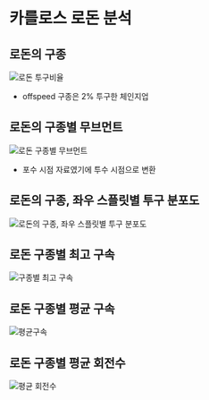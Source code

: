 # 카를로스 로돈 분석

## 로돈의 구종
![로돈 투구비율](https://github.com/jaeb0129/baseball/assets/63768509/4cc79ab4-4481-49bb-b90a-8b59ea80c0a7)
- offspeed 구종은 2% 투구한 체인지업

## 로돈의 구종별 무브먼트
![로돈 구종별 무브먼트](https://github.com/jaeb0129/baseball/assets/63768509/3b1959cc-38ec-42bd-b255-7766502d9b73)
- 포수 시점 자료였기에 투수 시점으로 변환


## 로돈의 구종, 좌우 스플릿별 투구 분포도
![로돈의 구종, 좌우 스플릿별 투구 분포도](https://github.com/jaeb0129/baseball/assets/63768509/bc6606bb-282d-452f-8ab7-1fe9b4b31a54)

## 로돈 구종별 최고 구속
![구종별 최고 구속](https://github.com/jaeb0129/baseball/assets/63768509/487fd5ee-ed80-450c-81e0-f7eb671589ce)


## 로돈 구종별 평균 구속
![평균구속](https://github.com/jaeb0129/baseball/assets/63768509/0816f6cd-736d-4cbc-8b53-1bebda81bd08)

## 로돈 구종별 평균 회전수
![평균 회전수](https://github.com/jaeb0129/baseball/assets/63768509/8e2f23e7-f064-48ab-822d-b6fc8cb663d2)
